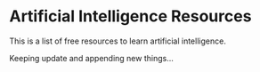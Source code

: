 # Artificial Intelligence Resources


This is a list of free resources to learn artificial intelligence.

Keeping update and appending new things...
